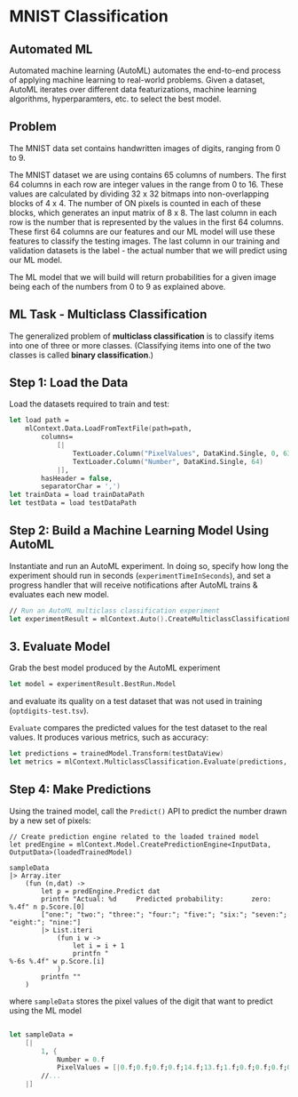 # MNIST Classification

## Automated ML
Automated machine learning (AutoML) automates the end-to-end process of applying machine learning to real-world problems. Given a dataset, AutoML iterates over different data featurizations, machine learning algorithms, hyperparamters, etc. to select the best model.

## Problem
The MNIST data set contains handwritten images of digits, ranging from 0 to 9.

The MNIST dataset we are using contains 65 columns of numbers. The first 64 columns in each row are integer values in the range from 0 to 16. These values are calculated by dividing 32 x 32 bitmaps into non-overlapping blocks of 4 x 4. The number of ON pixels is counted in each of these blocks, which generates an input matrix of 8 x 8. The last column in each row is the number that is represented by the values in the first 64 columns. These first 64 columns are our features and our ML model will use these features to classify the testing images. The last column in our training and validation datasets is the label - the actual number that we will predict using our ML model.

The ML model that we will build will return probabilities for a given image being each of the numbers from 0 to 9 as explained above.

## ML Task - Multiclass Classification
The generalized problem of **multiclass classification** is to classify items into one of three or more classes. (Classifying items into one of the two classes is called **binary classification**.)

## Step 1: Load the Data

Load the datasets required to train and test:

```fsharp
let load path =
	mlContext.Data.LoadFromTextFile(path=path,
		columns=
			[|
				TextLoader.Column("PixelValues", DataKind.Single, 0, 63)
				TextLoader.Column("Number", DataKind.Single, 64)
			|],
		hasHeader = false,
		separatorChar = ',')
let trainData = load trainDataPath
let testData = load testDataPath
```

## Step 2: Build a Machine Learning Model Using AutoML

Instantiate and run an AutoML experiment. In doing so, specify how long the experiment should run in seconds (`experimentTimeInSeconds`), and set a progress handler that will receive notifications after AutoML trains & evaluates each new model.

```fsharp
// Run an AutoML multiclass classification experiment
let experimentResult = mlContext.Auto().CreateMulticlassClassificationExperiment(experimentTimeInSeconds).Execute(trainData, "Number", progressHandler = progressHandler)
```

## 3. Evaluate Model

Grab the best model produced by the AutoML experiment

```fsharp
let model = experimentResult.BestRun.Model
```

and evaluate its quality on a test dataset that was not used in training (`optdigits-test.tsv`).

`Evaluate` compares the predicted values for the test dataset to the real values. It produces various metrics, such as accuracy:

```fsharp
let predictions = trainedModel.Transform(testDataView)
let metrics = mlContext.MulticlassClassification.Evaluate(predictions, scoreColumnName = "Score")
```

## Step 4: Make Predictions

Using the trained model, call the `Predict()` API to predict the number drawn by a new set of pixels:

```fharp
// Create prediction engine related to the loaded trained model
let predEngine = mlContext.Model.CreatePredictionEngine<InputData, OutputData>(loadedTrainedModel)

sampleData
|> Array.iter 
    (fun (n,dat) ->
        let p = predEngine.Predict dat
        printfn "Actual: %d     Predicted probability:       zero:  %.4f" n p.Score.[0]
        ["one:"; "two:"; "three:"; "four:"; "five:"; "six:"; "seven:"; "eight:"; "nine:"]
        |> List.iteri 
            (fun i w ->
                let i = i + 1
                printfn "                                           %-6s %.4f" w p.Score.[i]
            )
        printfn ""
    )
```

where `sampleData` stores the pixel values of the digit that want to predict using the ML model

```fsharp

let sampleData = 
    [|
        1, {
            Number = 0.f
            PixelValues = [|0.f;0.f;0.f;0.f;14.f;13.f;1.f;0.f;0.f;0.f;0.f;5.f;16.f;16.f;2.f;0.f;0.f;0.f;0.f;14.f;16.f;12.f;0.f;0.f;0.f;1.f;10.f;16.f;16.f;12.f;0.f;0.f;0.f;3.f;12.f;14.f;16.f;9.f;0.f;0.f;0.f;0.f;0.f;5.f;16.f;15.f;0.f;0.f;0.f;0.f;0.f;4.f;16.f;14.f;0.f;0.f;0.f;0.f;0.f;1.f;13.f;16.f;1.f;0.f|]
        //...
	|]
```

